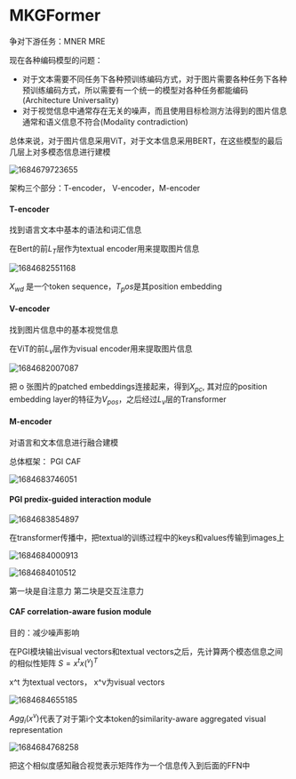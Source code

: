 # MKGFormer

争对下游任务：MNER MRE 

现在各种编码模型的问题：

+ 对于文本需要不同任务下各种预训练编码方式，对于图片需要各种任务下各种预训练编码方式，所以需要有一个统一的模型对各种任务都能编码(Architecture Universality)
+ 对于视觉信息中通常存在无关的噪声，而且使用目标检测方法得到的图片信息通常和语义信息不符合(Modality contradiction)

总体来说，对于图片信息采用ViT，对于文本信息采用BERT，在这些模型的最后几层上对多模态信息进行建模

![1684679723655](C:\Users\ASUS\AppData\Roaming\Typora\typora-user-images\1684679723655.png)

架构三个部分：T-encoder， V-encoder，M-encoder

#### T-encoder

找到语言文本中基本的语法和词汇信息

在Bert的前$L_T$层作为textual encoder用来提取图片信息

![1684682551168](C:\Users\ASUS\AppData\Roaming\Typora\typora-user-images\1684682551168.png)

$X_{wd}$ 是一个token sequence，$T_pos$是其position embedding

#### V-encoder

找到图片信息中的基本视觉信息

在ViT的前$L_v$层作为visual encoder用来提取图片信息

![1684682007087](C:\Users\ASUS\AppData\Roaming\Typora\typora-user-images\1684682007087.png)

把 o 张图片的patched embeddings连接起来，得到$X_{pc}$, 其对应的position embedding layer的特征为$V_{pos}$，之后经过$L_v$层的Transformer

#### M-encoder

对语言和文本信息进行融合建模

总体框架： PGI CAF

![1684683746051](C:\Users\ASUS\AppData\Roaming\Typora\typora-user-images\1684683746051.png)

#### PGI predix-guided interaction module

![1684683854897](C:\Users\ASUS\AppData\Roaming\Typora\typora-user-images\1684683854897.png)

在transformer传播中，把textual的训练过程中的keys和values传输到images上

![1684684000913](C:\Users\ASUS\AppData\Roaming\Typora\typora-user-images\1684684000913.png)

![1684684010512](C:\Users\ASUS\AppData\Roaming\Typora\typora-user-images\1684684010512.png)

第一块是自注意力 第二块是交互注意力

#### CAF correlation-aware fusion module

目的：减少噪声影响

在PGI模块输出visual vectors和textual vectors之后，先计算两个模态信息之间的相似性矩阵 $S = x^tx(^v)^T$

x^t 为textual vectors， x^v为visual vectors

![1684684655185](C:\Users\ASUS\AppData\Roaming\Typora\typora-user-images\1684684655185.png)

$Agg_i(x^v)$代表了对于第i个文本token的similarity-aware aggregated visual representation

![1684684768258](C:\Users\ASUS\AppData\Roaming\Typora\typora-user-images\1684684768258.png)

把这个相似度感知融合视觉表示矩阵作为一个信息传入到后面的FFN中

